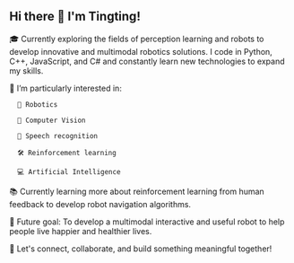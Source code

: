## Hi there 👋 I'm Tingting!

🎓 Currently exploring the fields of perception learning and robots to develop innovative and multimodal robotics solutions. I code in Python, C++, JavaScript, and C# and constantly learn new technologies to expand my skills. 

🤔 I’m particularly interested in:
  
      🤖 Robotics
  
      📸 Computer Vision
  
      🧠 Speech recognition
  
      🛠️ Reinforcement learning
  
      💻 Artificial Intelligence
  
📚 Currently learning more about reinforcement learning from human feedback to develop robot navigation algorithms.

🚀 Future goal: To develop a multimodal interactive and useful robot to help people live happier and healthier lives.

🔗 Let's connect, collaborate, and build something meaningful together!


<!--
**Liliannatt/Liliannatt** is a ✨ _special_ ✨ repository because its `README.md` (this file) appears on your GitHub profile.

Here are some ideas to get you started:

- 🔭 I’m currently working on ...
- 🌱 I’m currently learning ...
- 👯 I’m looking to collaborate on ...
- 🤔 I’m looking for help with ...
- 💬 Ask me about ...
- 📫 How to reach me: ...
- 😄 Pronouns: ...
- ⚡ Fun fact: ...
-->
